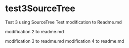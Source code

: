 # test3SourceTree
Test 3 using SourceTree
Test modification to Readme.md

modification 2 to readme.md

modification 3 to readme.md
modification 4 to readme.md
